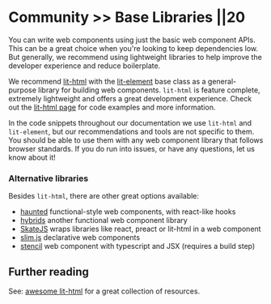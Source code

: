 # Community >> Base Libraries ||20

You can write web components using just the basic web component APIs. This can be a great choice when you're looking to keep dependencies low. But generally, we recommend using lightweight libraries to help improve the developer experience and reduce boilerplate.

We recommend [lit-html](https://www.npmjs.com/package/lit-html) with the [lit-element](https://www.npmjs.com/package/lit-element) base class as a general-purpose library for building web components. `lit-html` is feature complete, extremely lightweight and offers a great development experience. Check out the [lit-html page](/developing/lit-html.html) for code examples and more information.

In the code snippets throughout our documentation we use `lit-html` and `lit-element`, but our recommendations and tools are not specific to them. You should be able to use them with any web component library that follows browser standards. If you do run into issues, or have any questions, let us know about it!

### Alternative libraries

Besides `lit-html`, there are other great options available:

- [haunted](https://www.npmjs.com/package/haunted) functional-style web components, with react-like hooks
- [hybrids](https://www.npmjs.com/package/hybrids) another functional web component library
- [SkateJS](https://skatejs.netlify.com/) wraps libraries like react, preact or lit-html in a web component
- [slim.js](https://slimjs.com/) declarative web components
- [stencil](https://stenciljs.com/) web component with typescript and JSX (requires a build step)

## Further reading

See: [awesome lit-html](https://github.com/web-padawan/awesome-lit-html) for a great collection of resources.
